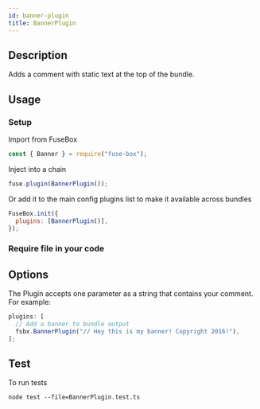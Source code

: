 ```yaml
---
id: banner-plugin
title: BannerPlugin
---
```


## Description

Adds a comment with static text at the top of the bundle.

## Usage

### Setup

Import from FuseBox

```js
const { Banner } = require("fuse-box");
```

Inject into a chain

```js
fuse.plugin(BannerPlugin());
```

Or add it to the main config plugins list to make it available across bundles

```js
FuseBox.init({
  plugins: [BannerPlugin()],
});
```

### Require file in your code

## Options

The Plugin accepts one parameter as a string that contains your comment. For
example:

```js
plugins: [
  // Add a banner to bundle output
  fsbx.BannerPlugin("// Hey this is my banner! Copyright 2016!"),
];
```

## Test

To run tests

```
node test --file=BannerPlugin.test.ts
```
